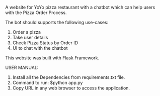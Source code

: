 A website for YoYo pizza restaurant with a chatbot which can help users with the Pizza Order Process.

The bot should supports the following use-cases:
1.	Order a pizza
2.	Take user details
3.	Check Pizza Status by Order ID
4.	UI to chat with the chatbot

This website was built with Flask Framework.

USER MANUAL:

1. Install all the Dependencies from requirements.txt file.
2. Command to run: $python app.py
3. Copy URL in any web browser to access the application.
